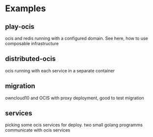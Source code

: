 # Examples

## play-ocis
ocis and redis running with a configured domain. See here, how to use composable infrastructure

## distributed-ocis
ocis running with each service in a separate container

## migration
owncloud10 and OCIS with proxy deployment, good to test migration

## services
picking some ocis services for deploy. two small golang programms communicate with ocis services
